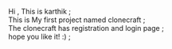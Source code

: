 Hi , This is karthik ;
<br>
 This is My first project named clonecraft ;
<br>
The clonecraft has registration and login page ;
<br>
hope you like it! :) ;
